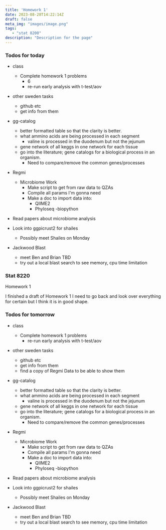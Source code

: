 ```yaml
---
title: 'Homework 1'
date: 2023-08-28T14:22:14Z
draft: false
meta_img: "images/image.png"
tags:
   - "stat 8200"
description: "Description for the page"
---
```


### Todos for today

- class
  - Complete homework 1 problems
    - 6
    - re-run early analysis with t-test/aov
  
- other sweden tasks
  - github etc
  - get info from them
  
- gg-catalog
  - better formatted table so that the clarity is better.
  - what ammino acids are being processed in each segment
    - valine is processed in the duodenum but not the jejunum
  - gene network of all keggs in one network for each tissue
  - go into the literature; gene catalogs for a biological process in an organism.
      - Need to compare/remove the common genes/processes 
- Regmi
  - Microbiome Work
    - Make script to get from raw data to QZAs
    - Compile all params I'm gonna need
    - Make a doc to import data into:
      - QIIME2
      - Phyloseq
      -biopython
 
- Read papers about microbiome analysis

- Look into ggpicrust2 for shailes
  - Possibly meet Shailes on Monday
  
- Jackwood Blast
  - meet Ben and Brian TBD
  - try out a local blast search to see memory, cpu time limitation
  
### Stat 8220 

Homework 1

I finished a draft of Homework 1 I need to go back and look over everything for certain but I think it is in good shape. 

### Todos for tomorrow

- class
  - Complete homework 1 problems
    - re-run early analysis with t-test/aov
  
- other sweden tasks
  - github etc
  - get info from them
  - find a copy of Regmi Data to be able to show them 
  
- gg-catalog
  - better formatted table so that the clarity is better.
  - what ammino acids are being processed in each segment
    - valine is processed in the duodenum but not the jejunum
  - gene network of all keggs in one network for each tissue
  - go into the literature; gene catalogs for a biological process in an organism.
      - Need to compare/remove the common genes/processes 
- Regmi
  - Microbiome Work
    - Make script to get from raw data to QZAs
    - Compile all params I'm gonna need
    - Make a doc to import data into:
      - QIIME2
      - Phyloseq
      -biopython
 
- Read papers about microbiome analysis

- Look into ggpicrust2 for shailes
  - Possibly meet Shailes on Monday
  
- Jackwood Blast
  - meet Ben and Brian TBD
  - try out a local blast search to see memory, cpu time limitation